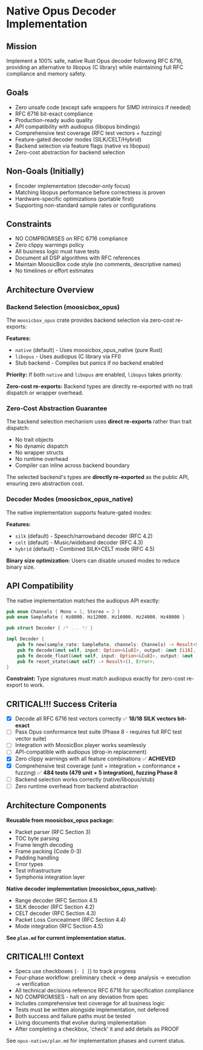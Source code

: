 # Native Opus Decoder Implementation

## Mission
Implement a 100% safe, native Rust Opus decoder following RFC 6716, providing an alternative to libopus (C library) while maintaining full RFC compliance and memory safety.

## Goals
- Zero unsafe code (except safe wrappers for SIMD intrinsics if needed)
- RFC 6716 bit-exact compliance
- Production-ready audio quality
- API compatibility with audiopus (libopus bindings)
- Comprehensive test coverage (RFC test vectors + fuzzing)
- Feature-gated decoder modes (SILK/CELT/Hybrid)
- Backend selection via feature flags (native vs libopus)
- Zero-cost abstraction for backend selection

## Non-Goals (Initially)
- Encoder implementation (decoder-only focus)
- Matching libopus performance before correctness is proven
- Hardware-specific optimizations (portable first)
- Supporting non-standard sample rates or configurations

## Constraints
- NO COMPROMISES on RFC 6716 compliance
- Zero clippy warnings policy
- All business logic must have tests
- Document all DSP algorithms with RFC references
- Maintain MoosicBox code style (no comments, descriptive names)
- No timelines or effort estimates

## Architecture Overview

### Backend Selection (moosicbox_opus)

The `moosicbox_opus` crate provides backend selection via zero-cost re-exports:

**Features:**
- `native` (default) - Uses moosicbox_opus_native (pure Rust)
- `libopus` - Uses audiopus (C library via FFI)
- Stub backend - Compiles but panics if no backend enabled

**Priority:** If both `native` and `libopus` are enabled, `libopus` takes priority.

**Zero-cost re-exports:** Backend types are directly re-exported with no trait dispatch or wrapper overhead.

### Zero-Cost Abstraction Guarantee

The backend selection mechanism uses **direct re-exports** rather than trait dispatch:

- No trait objects
- No dynamic dispatch
- No wrapper structs
- No runtime overhead
- Compiler can inline across backend boundary

The selected backend's types are **directly re-exported** as the public API, ensuring zero abstraction cost.

### Decoder Modes (moosicbox_opus_native)

The native implementation supports feature-gated modes:

**Features:**
- `silk` (default) - Speech/narrowband decoder (RFC 4.2)
- `celt` (default) - Music/wideband decoder (RFC 4.3)
- `hybrid` (default) - Combined SILK+CELT mode (RFC 4.5)

**Binary size optimization:** Users can disable unused modes to reduce binary size.

## API Compatibility

The native implementation matches the audiopus API exactly:

```rust
pub enum Channels { Mono = 1, Stereo = 2 }
pub enum SampleRate { Hz8000, Hz12000, Hz16000, Hz24000, Hz48000 }

pub struct Decoder { /* ... */ }

impl Decoder {
    pub fn new(sample_rate: SampleRate, channels: Channels) -> Result<Self, Error>;
    pub fn decode(&mut self, input: Option<&[u8]>, output: &mut [i16], fec: bool) -> Result<usize, Error>;
    pub fn decode_float(&mut self, input: Option<&[u8]>, output: &mut [f32], fec: bool) -> Result<usize, Error>;
    pub fn reset_state(&mut self) -> Result<(), Error>;
}
```

**Constraint:** Type signatures must match audiopus exactly for zero-cost re-export to work.

## CRITICAL!!! Success Criteria

- [x] Decode all RFC 6716 test vectors correctly ✅ **18/18 SILK vectors bit-exact**
- [ ] Pass Opus conformance test suite (Phase 8 - requires full RFC test vector suite)
- [ ] Integration with MoosicBox player works seamlessly
- [ ] API-compatible with audiopus (drop-in replacement)
- [x] Zero clippy warnings with all feature combinations ✅ **ACHIEVED**
- [x] Comprehensive test coverage (unit + integration + conformance + fuzzing) ✅ **484 tests (479 unit + 5 integration), fuzzing Phase 8**
- [ ] Backend selection works correctly (native/libopus/stub)
- [ ] Zero runtime overhead from backend abstraction

## Architecture Components

**Reusable from moosicbox_opus package:**
- Packet parser (RFC Section 3)
- TOC byte parsing
- Frame length decoding
- Frame packing (Code 0-3)
- Padding handling
- Error types
- Test infrastructure
- Symphonia integration layer

**Native decoder implementation (moosicbox_opus_native):**
- Range decoder (RFC Section 4.1)
- SILK decoder (RFC Section 4.2)
- CELT decoder (RFC Section 4.3)
- Packet Loss Concealment (RFC Section 4.4)
- Mode integration (RFC Section 4.5)

**See `plan.md` for current implementation status.**

## CRITICAL!!! Context

- Specs use checkboxes (`- [ ]`) to track progress
- Four-phase workflow: preliminary check → deep analysis → execution → verification
- All technical decisions reference RFC 6716 for specification compliance
- NO COMPROMISES - halt on any deviation from spec
- Includes comprehensive test coverage for all business logic
- Tests must be written alongside implementation, not deferred
- Both success and failure paths must be tested
- Living documents that evolve during implementation
- After completing a checkbox, 'check' it and add details as PROOF

See `opus-native/plan.md` for implementation phases and current status.
